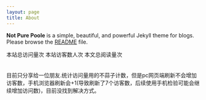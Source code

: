 ```yaml
---
layout: page
title: About
---
```


**Not Pure Poole** is a simple, beautiful, and powerful Jekyll theme for blogs. Please browse the [README](https://github.com/New-lay/New-lay.github.io/blob/main/README.md) file.
<br>

<script async src="//busuanzi.ibruce.info/busuanzi/2.3/busuanzi.pure.mini.js"></script>
本站总访问量<span id="busuanzi_value_site_pv"></span>次
本站访客数<span id="busuanzi_value_site_uv"></span>人次
本文总阅读量<span id="busuanzi_value_page_pv"></span>次
<br>
<br>
<br>
目前只分享给一位朋友.统计访问量用的不蒜子计数，但是pc网页端刷新不会增加访客数，手机浏览器刷新会+1(导致刷新了7个访客数，后续使用手机检验可能会继续增加访问数)，目前没找到解决方式。
